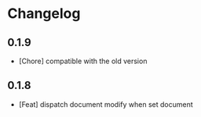 # Changelog
## 0.1.9

- [Chore] compatible with the old version

## 0.1.8

- [Feat] dispatch document modify when set document
